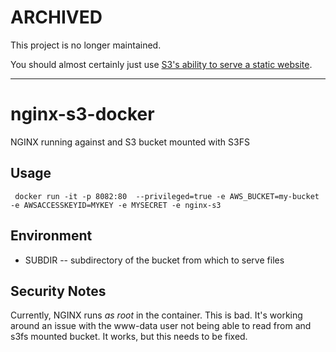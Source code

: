 ARCHIVED
========

This project is no longer maintained.  

You should almost certainly just use [S3's ability to serve a static website](https://docs.aws.amazon.com/AmazonS3/latest/userguide/WebsiteHosting.html).

---


nginx-s3-docker
===============

NGINX running against and S3 bucket mounted with S3FS


Usage
-----

     docker run -it -p 8082:80  --privileged=true -e AWS_BUCKET=my-bucket -e AWSACCESSKEYID=MYKEY -e MYSECRET -e nginx-s3

Environment
-----------

* SUBDIR -- subdirectory of the bucket from which to serve files


Security Notes
--------------

Currently, NGINX runs *as root* in the container.  This is bad.  It's
working around an issue with the www-data user not being able to read
from and s3fs mounted bucket.  It works, but this needs to be fixed.
